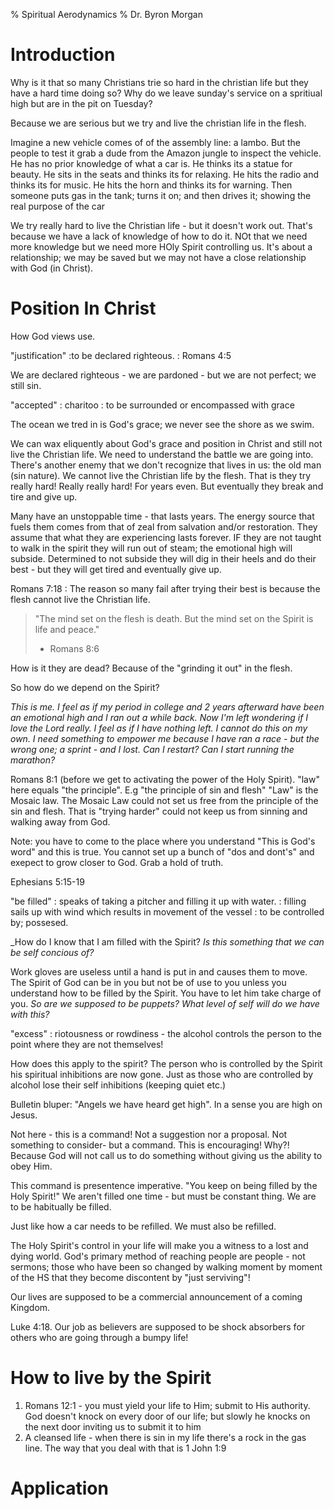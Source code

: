 % Spiritual Aerodynamics
% Dr. Byron Morgan

# Introduction

Why is it that so many Christians trie so hard in the christian life but they
have a hard time doing so? Why do we leave sunday's service on a spritiual
high but are in the pit on Tuesday?

Because we are serious but we try and live the christian life in the flesh.

Imagine a new vehicle comes of of the assembly line: a lambo. But the people to
test it grab a dude from the Amazon jungle to inspect the vehicle. He has no
prior knowledge of what a car is. He thinks its a statue for beauty. He sits in
the seats and thinks its for relaxing. He hits the radio and thinks its for
music.  He hits the horn and thinks its for warning. Then someone puts gas in
the tank; turns it on; and then drives it; showing the real purpose of the car

We try really hard to live the Christian life - but it doesn't work out. That's
because we have a lack of knowledge of how to do it. NOt that we need more
knowledge but we need more HOly Spirit controlling us. It's about a
relationship; we may be saved but we may not have a close relationship with God
(in Christ). 

# Position In Christ

How God views use. 

"justification"
:to be declared righteous.
: Romans 4:5

We are declared righteous - we are pardoned - but we are not perfect; we still
sin.

"accepted"
: charitoo
: to be surrounded or encompassed with grace

The ocean we tred in is God's grace; we never see the shore as we swim.

We can wax eliquently about God's grace and position in Christ and still not
live the Christian life. We need to understand the battle we are going into.
There's another enemy that we don't recognize that lives in us: the old man
(sin nature). We cannot live the Christian life by the flesh. That is they
try really hard! Really really hard! For years even. But eventually they break
and tire and give up. 

Many have an unstoppable time - that lasts years. The energy source that fuels 
them comes from that of zeal from salvation and/or restoration. They assume
that what they are experiencing lasts forever. IF they are not taught to walk in 
the spirit they will run out of steam; the emotional high will subside. Determined
to not subside they will dig in their heels and do their best - but they will get
tired and eventually give up.

Romans 7:18
: The reason so many fail after trying their best is because the flesh cannot
  live the Christian life.

  > "The mind set on the flesh is death. But the mind set on the Spirit is life and peace."
  > - Romans 8:6

How is it they are dead? Because of the "grinding it out" in the flesh.

So how do we depend on the Spirit?

_This is me. I feel as if my period in college and 2 years afterward have been
an emotional high and I ran out a while back. Now I'm left wondering if I love
the Lord really.  I feel as if I have nothing left. I cannot do this on my own.
I need something to empower me because I have ran a race - but the wrong one; a
sprint - and I lost. Can I restart? Can I start running the marathon?_

Romans 8:1 (before we get to activating the power of the Holy Spirit).
"law" here equals "the principle". E.g "the principle of sin and flesh"
"Law" is the Mosaic law. The Mosaic Law could not set us free from the principle
of the sin and flesh. That is "trying harder" could not keep us from sinning
and walking away from God.

Note: you have to come to the place where you understand "This is God's word"
and this is true. You cannot set up a bunch of "dos and dont's" and exepect to
grow closer to God. Grab a hold of truth.

Ephesians 5:15-19

"be filled" 
: speaks of taking a pitcher and filling it up with water.
: filling sails up with wind which results in movement of the vessel
: to be controlled by; possesed.

_How do I know that I am filled with the Spirit? _Is this something that we can
be self concious of?_

Work gloves are useless until a hand is put in and causes them to move. The
Spirit of God can be in you but not be of use to you unless you understand how
to be filled by the Spirit. You have to let him take charge of you.
_So are we supposed to be puppets?_ _What level of self will do we have with
this?_

"excess"
: riotousness or rowdiness - the alcohol controls the person to the point where
they are not themselves!

How does this apply to the spirit? The person who is controlled by the Spirit
his spiritual inhibitions are now gone. Just as those who are controlled by
alcohol lose their self inhibitions (keeping quiet etc.)

Bulletin bluper: "Angels we have heard get high". In a sense you are high on Jesus. 

Not here - this is a command! Not a suggestion nor a proposal. Not something to
consider- but a command. This is encouraging! Why?! Because God will not call
us to do something without giving us the ability to obey Him.

This command is presentence imperative. "You keep on being filled by the Holy
Spirit!" We aren't filled one time - but must be constant thing. We are to be
habitually be filled. 

Just like how a car needs to be refilled. We must also be
refilled.

The Holy Spirit's control in your life will make you a witness to a lost and
dying world.  God's primary method of reaching people are people - not sermons;
those who have been so changed by walking moment by moment of the HS that they
become discontent by "just serviving"!

Our lives are supposed to be a commercial announcement of a coming Kingdom.

Luke 4:18. Our job as believers are supposed to be shock absorbers for others who 
are going through a bumpy life!

# How to live by the Spirit

1. Romans 12:1 - you must yield your life to Him; submit to His authority. God
   doesn't knock on every door of our life; but slowly he knocks on the next door
   inviting us to submit it to him
1. A cleansed life - when there is sin in my life there's a rock in the gas
   line. The way that you deal with that is 1 John 1:9

# Application
